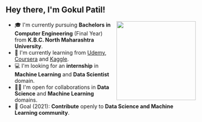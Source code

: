 ## Hey there, I'm Gokul Patil!
<img align='right' src="https://s7.gifyu.com/images/WhatsApp-Image-2020-07-14-at-11.34.49-1.gif" width="210">

- 🎓 I'm currently pursuing **Bachelors in Computer Engineering** (Final Year) from **K.B.C. North Maharashtra University**.
- 🌱 I'm currently learning from [Udemy](https://www.udemy.com/), [Coursera](https://www.coursera.org/) and [Kaggle](https://www.kaggle.com/).
- 💻 I'm looking for an **internship** in **Machine Learning** and **Data Scientist**  domain.
- 🤝🏻 I'm open for collaborations in **Data Science** and **Machine Learning** domains.
- 🎯 Goal (2021): **Contribute** openly to **Data Science and Machine Learning community**.
